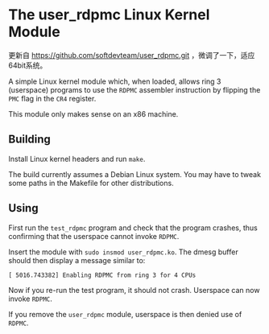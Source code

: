 The user_rdpmc Linux Kernel Module
==================================

更新自 https://github.com/softdevteam/user_rdpmc.git  ，微调了一下，适应64bit系统。

A simple Linux kernel module which, when loaded, allows ring 3 (userspace)
programs to use the `RDPMC` assembler instruction by flipping the `PMC` flag in
the `CR4` register.

This module only makes sense on an x86 machine.

Building
--------

Install Linux kernel headers and run `make`.

The build currently assumes a Debian Linux system. You may have to tweak some
paths in the Makefile for other distributions.

Using
-----

First run the `test_rdpmc` program and check that the program crashes, thus
confirming that the userspace cannot invoke `RDPMC`.

Insert the module with `sudo insmod user_rdpmc.ko`. The dmesg buffer should
then display a message similar to:

```
[ 5016.743382] Enabling RDPMC from ring 3 for 4 CPUs
```

Now if you re-run the test program, it should not crash. Userspace can now
invoke `RDPMC`.

If you remove the `user_rdpmc` module, userspace is then denied use of `RDPMC`.

